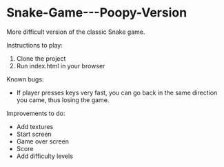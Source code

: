 # Snake-Game---Poopy-Version

More difficult version of the classic Snake game.

Instructions to play:
  1. Clone the project
  2. Run index.html in your browser

Known bugs:
  - If player presses keys very fast, you can go back in the same direction you came, thus losing the game.
  
Improvements to do:
  - Add textures
  - Start screen
  - Game over screen
  - Score
  - Add difficulty levels
